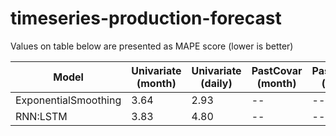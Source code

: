 # timeseries-production-forecast

Values on table below are presented as MAPE score (lower is better)

| Model                | Univariate (month) | Univariate (daily) | PastCovar (month) | PastCovar (daily) |
|----------------------|--------------------|--------------------|-------------------|-------------------|
| ExponentialSmoothing | 3.64               | 2.93               | --                | --                |
| RNN:LSTM             | 3.83               | 4.80               | --                | --                |